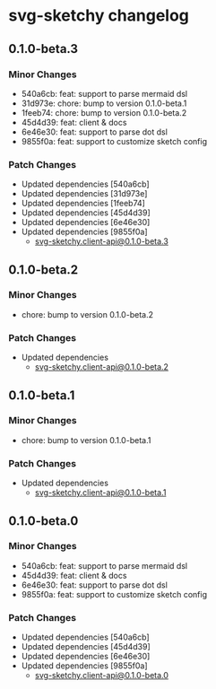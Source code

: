 # svg-sketchy changelog

## 0.1.0-beta.3

### Minor Changes

- 540a6cb: feat: support to parse mermaid dsl
- 31d973e: chore: bump to version 0.1.0-beta.1
- 1feeb74: chore: bump to version 0.1.0-beta.2
- 45d4d39: feat: client & docs
- 6e46e30: feat: support to parse dot dsl
- 9855f0a: feat: support to customize sketch config

### Patch Changes

- Updated dependencies [540a6cb]
- Updated dependencies [31d973e]
- Updated dependencies [1feeb74]
- Updated dependencies [45d4d39]
- Updated dependencies [6e46e30]
- Updated dependencies [9855f0a]
  - svg-sketchy.client-api@0.1.0-beta.3

## 0.1.0-beta.2

### Minor Changes

- chore: bump to version 0.1.0-beta.2

### Patch Changes

- Updated dependencies
  - svg-sketchy.client-api@0.1.0-beta.2

## 0.1.0-beta.1

### Minor Changes

- chore: bump to version 0.1.0-beta.1

### Patch Changes

- Updated dependencies
  - svg-sketchy.client-api@0.1.0-beta.1

## 0.1.0-beta.0

### Minor Changes

- 540a6cb: feat: support to parse mermaid dsl
- 45d4d39: feat: client & docs
- 6e46e30: feat: support to parse dot dsl
- 9855f0a: feat: support to customize sketch config

### Patch Changes

- Updated dependencies [540a6cb]
- Updated dependencies [45d4d39]
- Updated dependencies [6e46e30]
- Updated dependencies [9855f0a]
  - svg-sketchy.client-api@0.1.0-beta.0

